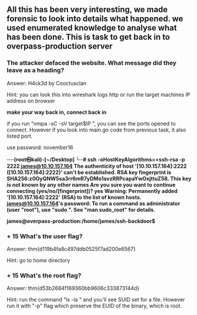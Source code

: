 ## All this has been very interesting, we made forensic to look into details what happened. we used enumerated knowledge to analyse what has been done. This is task to get back in to overpass-production server

### The attacker defaced the website. What message did they leave as a heading?
Answer: H4ck3d by Cooctusclan

Hint: you can look this into wireshark logs http or run the target machines IP address on browser

**make your way back in, connect back in**

if you run "nmpa -sC -sV target$IP ", you can see the ports opened to connect. 
However if you look into main.go code from previous task, it also listed port.

use password: november16

**──(root㉿kali)-[~/Desktop]
└─# ssh -oHostKeyAlgorithms=+ssh-rsa -p 2222 james@10.10.157.164
The authenticity of host '[10.10.157.164]:2222 ([10.10.157.164]:2222)' can't be established.
RSA key fingerprint is SHA256:z0OyQNW5sa3rr6mR7yDMo1avzRRPcapaYwOxjttuZ58.
This key is not known by any other names
Are you sure you want to continue connecting (yes/no/[fingerprint])? yes
Warning: Permanently added '[10.10.157.164]:2222' (RSA) to the list of known hosts.
james@10.10.157.164's password: 
To run a command as administrator (user "root"), use "sudo <command>".
See "man sudo_root" for details.**

**james@overpass-production:/home/james/ssh-backdoor$**

### + 15 What's the user flag?
Answer: thm{d119b4fa8c497ddb0525f7ad200e6567}

Hint: go to home directory

###  + 15 What's the root flag?
Answer: thm{d53b2684f169360bb9606c333873144d}

Hint: run the command "ls -la " and you'll see SUID set for a file. However run it with "-p" flag which preserve the EUID of the binary, which is root.
